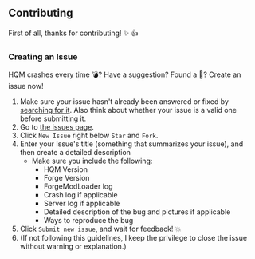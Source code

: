 ## Contributing
First of all, thanks for contributing! :sparkles: :+1:


### Creating an Issue
HQM crashes every time :bomb:?  Have a suggestion?  Found a :bug:?  Create an issue now!

1. Make sure your issue hasn't already been answered or fixed by [searching for it](https://github.com/lorddusk/HQM/search?q=&type=Issues).  Also think about whether your issue is a valid one before submitting it.
2. Go to [the issues page](https://github.com/lorddusk/HQM/issues).
3. Click `New Issue` right below `Star` and `Fork`.
4. Enter your Issue's title (something that summarizes your issue), and then create a detailed description
	* Make sure you include the following:
		* HQM Version
		* Forge Version
		* ForgeModLoader log
		* Crash log if applicable
		* Server log if applicable
		* Detailed description of the bug and pictures if applicable
		* Ways to reproduce the bug
5. Click `Submit new issue`, and wait for feedback! :boom:
6. (If not following this guidelines, I keep the privilege to close the issue without warning or explanation.)
